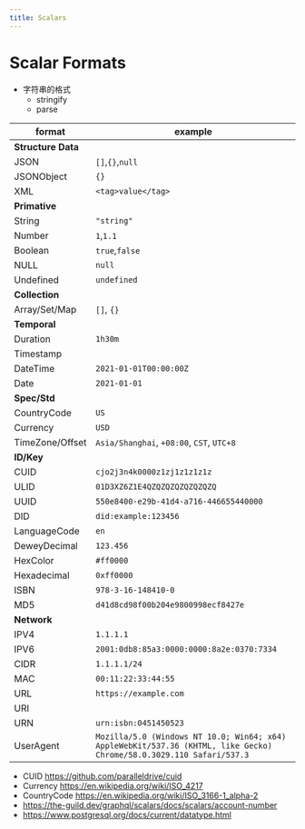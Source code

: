 ```yaml
---
title: Scalars
---
```


# Scalar Formats

- 字符串的格式
  - stringify
  - parse

| format             | example                                                                                                              |
| ------------------ | -------------------------------------------------------------------------------------------------------------------- |
| **Structure Data** |
| JSON               | `[]`,`{}`,`null`                                                                                                     |
| JSONObject         | `{}`                                                                                                                 |
| XML                | `<tag>value</tag>`                                                                                                   |
| **Primative**      |
| String             | `"string"`                                                                                                           |
| Number             | `1`,`1.1`                                                                                                            |
| Boolean            | `true`,`false`                                                                                                       |
| NULL               | `null`                                                                                                               |
| Undefined          | `undefined`                                                                                                          |
| **Collection**     |
| Array/Set/Map      | `[]`, `{}`                                                                                                           |
| **Temporal**       |
| Duration           | `1h30m`                                                                                                              |
| Timestamp          |
| DateTime           | `2021-01-01T00:00:00Z`                                                                                               |
| Date               | `2021-01-01`                                                                                                         |
| **Spec/Std**       |
| CountryCode        | `US`                                                                                                                 |
| Currency           | `USD`                                                                                                                |
| TimeZone/Offset    | `Asia/Shanghai`, `+08:00`, `CST`, `UTC+8`                                                                            |
| **ID/Key**         |
| CUID               | `cjo2j3n4k0000z1zj1z1z1z1z`                                                                                          |
| ULID               | `01D3XZ6Z1E4QZQZQZQZQZQZQZQ`                                                                                         |
| UUID               | `550e8400-e29b-41d4-a716-446655440000`                                                                               |
| DID                | `did:example:123456`                                                                                                 |
| LanguageCode       | `en`                                                                                                                 |
| DeweyDecimal       | `123.456`                                                                                                            |
| HexColor           | `#ff0000`                                                                                                            |
| Hexadecimal        | `0xff0000`                                                                                                           |
| ISBN               | `978-3-16-148410-0`                                                                                                  |
| MD5                | `d41d8cd98f00b204e9800998ecf8427e`                                                                                   |
| **Network**        |
| IPV4               | `1.1.1.1`                                                                                                            |
| IPV6               | `2001:0db8:85a3:0000:0000:8a2e:0370:7334`                                                                            |
| CIDR               | `1.1.1.1/24`                                                                                                         |
| MAC                | `00:11:22:33:44:55`                                                                                                  |
| URL                | `https://example.com`                                                                                                |
| URI                |
| URN                | `urn:isbn:0451450523`                                                                                                |
| UserAgent          | `Mozilla/5.0 (Windows NT 10.0; Win64; x64) AppleWebKit/537.36 (KHTML, like Gecko) Chrome/58.0.3029.110 Safari/537.3` |

- CUID https://github.com/paralleldrive/cuid
- Currency https://en.wikipedia.org/wiki/ISO_4217
- CountryCode https://en.wikipedia.org/wiki/ISO_3166-1_alpha-2
- https://the-guild.dev/graphql/scalars/docs/scalars/account-number
- https://www.postgresql.org/docs/current/datatype.html
